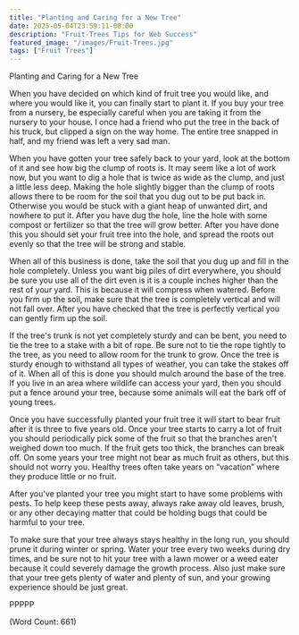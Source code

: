 ```yaml
---
title: "Planting and Caring for a New Tree"
date: 2025-05-04T23:59:11-08:00
description: "Fruit-Trees Tips for Web Success"
featured_image: "/images/Fruit-Trees.jpg"
tags: ["Fruit Trees"]
---
```


Planting and Caring for a New Tree

When you have decided on which kind of fruit tree you would like, and
where you would like it, you can finally start to plant it. If you buy
your tree from a nursery, be especially careful when you are taking it
from the nursery to your house. I once had a friend who put the tree in
the back of his truck, but clipped a sign on the way home. The entire tree
snapped in half, and my friend was left a very sad man.

When you have gotten your tree safely back to your yard, look at the
bottom of it and see how big the clump of roots is. It may seem like a lot
of work now, but you want to dig a hole that is twice as wide as the
clump, and just a little less deep. Making the hole slightly bigger than
the clump of roots allows there to be room for the soil that you dug out
to be put back in. Otherwise you would be stuck with a giant heap of
unwanted dirt, and nowhere to put it. After you have dug the hole, line
the hole with some compost or fertilizer so that the tree will grow
better. After you have done this you should set your fruit tree into the
hole, and spread the roots out evenly so that the tree will be strong and
stable. 

When all of this business is done, take the soil that you dug up and fill
in the hole completely. Unless you want big piles of dirt everywhere, you
should be sure you use all of the dirt even is it is a couple inches
higher than the rest of your yard. This is because it will compress when
watered. Before you firm up the soil, make sure that the tree is
completely vertical and will not fall over. After you have checked that
the tree is perfectly vertical you can gently firm up the soil. 

If the tree's trunk is not yet completely sturdy and can be bent, you need
to tie the tree to a stake with a bit of rope. Be sure not to tie the rope
tightly to the tree, as you need to allow room for the trunk to grow. Once
the tree is sturdy enough to withstand all types of weather, you can take
the stakes off of it. When all of this is done you should mulch around the
base of the tree. If you live in an area where wildlife can access your
yard, then you should put a fence around your tree, because some animals
will eat the bark off of young trees.

Once you have successfully planted your fruit tree it will start to bear
fruit after it is three to five years old. Once your tree starts to carry
a lot of fruit you should periodically pick some of the fruit so that the
branches aren't weighed down too much. If the fruit gets too thick, the
branches can break off. On some years your tree might not bear as much
fruit as others, but this should not worry you. Healthy trees often take
years on “vacation” where they produce little or no fruit.

After you've planted your tree you might start to have some problems with
pests. To help keep these pests away, always rake away old leaves, brush,
or any other decaying matter that could be holding bugs that could be
harmful to your tree.

To make sure that your tree always stays healthy in the long run, you
should prune it during winter or spring. Water your tree every two weeks
during dry times, and be sure not to hit your tree with a lawn mower or a
weed eater because it could severely damage the growth process. Also just
make sure that your tree gets plenty of water and plenty of sun, and your
growing experience should be just great.

PPPPP

(Word Count: 661)
